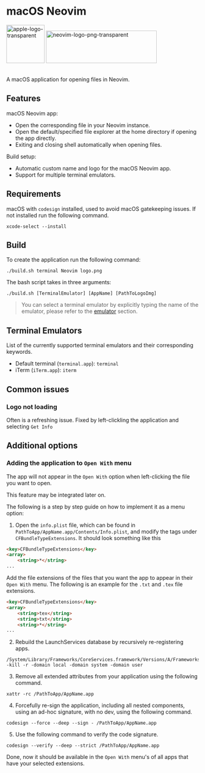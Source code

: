 # macOS Neovim

<img src="https://github.com/user-attachments/assets/5ad505fd-2a86-4a59-80bc-cac4b697f6d6" alt="apple-logo-transparent" width="100" height="100">  
<img src="https://github.com/user-attachments/assets/593d1812-c3d8-472e-a130-01544de09a83" alt="neovim-logo-png-transparent" width="290" height="85">

\
A macOS application for opening files in Neovim.

## Features

macOS Neovim app:
- Open the corresponding file in your Neovim instance.
- Open the default/specified file explorer at the home directory if opening the app directly.
- Exiting and closing shell automatically when opening files.

Build setup:
- Automatic custom name and logo for the macOS Neovim app.
- Support for multiple terminal emulators.

## Requirements

macOS with ```codesign``` installed, used to avoid macOS gatekeeping issues. If not installed run the following command.
```console
xcode-select --install
```

## Build

To create the application run the following command:
```console
./build.sh terminal Neovim logo.png
```
The bash script takes in three arguments:
```console
./build.sh [TerminalEmulator] [AppName] [PathToLogoImg]
```
> You can select a terminal emulator by explicitly typing the name of the emulator, please refer to the [emulator](##terminal-emulators) section.

## Terminal Emulators

List of the currently supported terminal emulators and their corresponding keywords.
- Default terminal (```terminal.app```): ```terminal```
- iTerm (```iTerm.app```): ```iterm```

## Common issues

### Logo not loading

Often is a refreshing issue.
Fixed by left-clickling the application and selecting ```Get Info```

## Additional options

### Adding the application to ```Open With``` menu

The app will not appear in the ```Open With``` option when left-clicking the file you want to open.

This feature may be integrated later on.

The following is a step by step guide on how to implement it as a menu option:

1. Open the ```info.plist``` file, which can be found in ```PathToApp/AppName.app/Contents/Info.plist```, and modify the tags under ```CFBundleTypeExtensions```. It should look something like this
```html
<key>CFBundleTypeExtensions</key>
<array>
    <string>*</string>
...
```

Add the file extensions of the files that you want the app to appear in their ```Open With``` menu. The following is an example for the ```.txt``` and ```.tex``` file extensions.
```html
<key>CFBundleTypeExtensions</key>
<array>
    <string>tex</string>
    <string>txt</string>
    <string>*</string>
...
```

2. Rebuild the LaunchServices database by recursively re-registering apps.
```console
/System/Library/Frameworks/CoreServices.framework/Versions/A/Frameworks/LaunchServices.framework/Versions/A/Support/lsregister -kill -r -domain local -domain system -domain user
```

3. Remove all extended attributes from your application using the following command.
```console
xattr -rc /PathToApp/AppName.app
```

4. Forcefully re-sign the application, including all nested components, using an ad-hoc signature, with no dev, using the following command.
```console
codesign --force --deep --sign - /PathToApp/AppName.app
```

5. Use the following command to verify the code signature.
```console
codesign --verify --deep --strict /PathToApp/AppName.app
```

Done, now it should be available in the ```Open With``` menu's of all apps that have your selected extensions.
